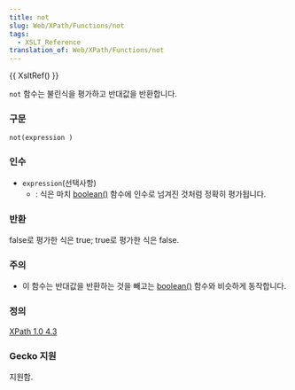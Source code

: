 ```yaml
---
title: not
slug: Web/XPath/Functions/not
tags:
  - XSLT_Reference
translation_of: Web/XPath/Functions/not
---
```


{{ XsltRef() }}

`not` 함수는 불린식을 평가하고 반대값을 반환합니다.

### 구문

```
not(expression )
```

### 인수

- `expression`(선택사항)
  - : 식은 마치 [boolean()](ko/XPath/Functions/boolean) 함수에 인수로 넘겨진 것처럼 정확히 평가됩니다.

### 반환

false로 평가한 식은 true; true로 평가한 식은 false.

### 주의

- 이 함수는 반대값을 반환하는 것을 빼고는 [boolean()](ko/XPath/Functions/boolean) 함수와 비슷하게 동작합니다.

### 정의

[XPath 1.0 4.3](http://www.w3.org/TR/xpath#function-not)

### Gecko 지원

지원함.
